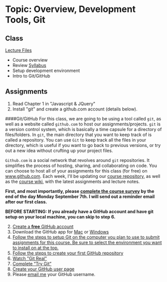 # Topic: Overview, Development Tools, Git
## Class
[Lecture Files](https://github.com/jblinder/ccny-javascript/tree/master/week1)
* Course overview
* Review [Syllabus](#)
* Setup development environment
* Intro to Git/GitHub

## Assignments

 1. Read Chapter 1 in "Javascript & JQuery"
 2. Install "git" and create a github.com account (details below).

####Git/GitHub
For this class, we are going to be using a tool called `git`, as well as a website called `github.com` to host our assignments/projects. `git` is a version control system, which is basically a time capsule for a directory of files/folders. In `git`, the main directory that you want to keep track of is called a repository. You can use `Git` to keep track all the files in your directory, which is useful if you want to go back to previous versions, or try out a new idea without crufting up your project files.

`Github.com` is a social network that revolves around `git` repositories. It simplifies the process of hosting, sharing, and collaborating on code. You can choose to host all of your assignments for this class (for free) on www.github.com. Each week, I'll be updating our [course repository](https://github.com/jblinder/ccny-javascript), as well as the [course wiki](https://github.com/jblinder/ccny-javascript/wiki/), with the latest assignments and lecture notes. 

**First, and most importantly, please [complete the course survey](https://docs.google.com/forms/d/1B2S6ISP9FJxgcv-fgmEjWmHbooAfcYHNH52F2pvdZww/viewform?usp=send_form) by the end of the day Monday September 7th. I will send out a reminder email after our first class.**

**BEFORE STARTING: If you already have a GitHub account and have git setup on your local machine, you can skip to step 6.**

2. [Create a **free** GitHub account](www.github.com)  
3. Download the GitHub app for [Mac](https://mac.github.com/) or [Windows](https://windows.github.com/)
3. [Follow the steps to setup Git on the computer you plan to use to submit assignments for this course. Be sure to select the environment you want to install on at the top.](https://help.github.com/articles/set-up-git#platform-mac)  
4. [Follow the steps to create your first GitHub repository](https://help.github.com/articles/create-a-repo)
5. [Watch "Git Real"](https://www.youtube.com/watch?v=ltzQbZrWLds)
6. [Complete “Try Git”](https://try.github.io/)  
7. [Create your GitHub user page](https://pages.github.com/)
8. Please [email me](mailto:justin.blinder@gmail.com) your GitHub username.

